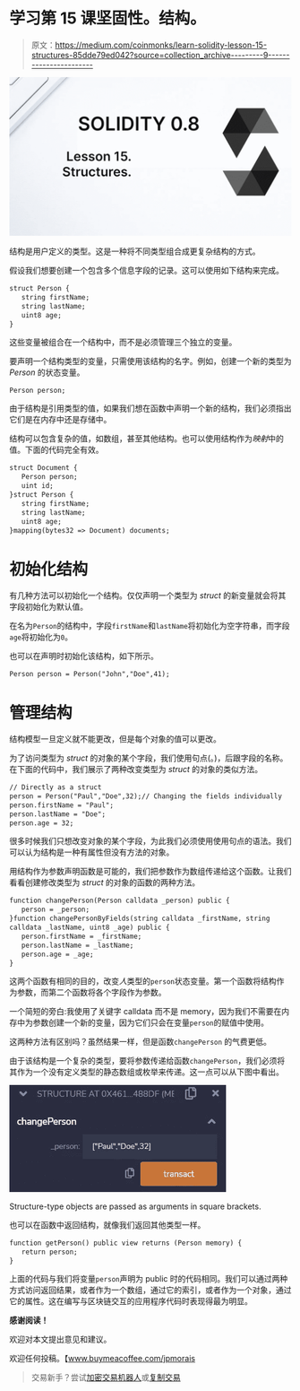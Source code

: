 # 学习第 15 课坚固性。结构。

> 原文：<https://medium.com/coinmonks/learn-solidity-lesson-15-structures-85dde79ed042?source=collection_archive---------9----------------------->

![](img/29fd20d7e3ea1bac2760bdef996ba316.png)

结构是用户定义的类型。这是一种将不同类型组合成更复杂结构的方式。

假设我们想要创建一个包含多个信息字段的记录。这可以使用如下结构来完成。

```
struct Person {
   string firstName;
   string lastName;
   uint8 age;
}
```

这些变量被组合在一个结构中，而不是必须管理三个独立的变量。

要声明一个结构类型的变量，只需使用该结构的名字。例如，创建一个新的类型为 *Person* 的状态变量。

```
Person person;
```

由于结构是引用类型的值，如果我们想在函数中声明一个新的结构，我们必须指出它们是在内存中还是存储中。

结构可以包含复杂的值，如数组，甚至其他结构。也可以使用结构作为*映射*中的值。下面的代码完全有效。

```
struct Document {
   Person person;
   uint id;
}struct Person {
   string firstName;
   string lastName;
   uint8 age;
}mapping(bytes32 => Document) documents;
```

# 初始化结构

有几种方法可以初始化一个结构。仅仅声明一个类型为 *struct* 的新变量就会将其字段初始化为默认值。

在名为`Person`的结构中，字段`firstName`和`lastName`将初始化为空字符串，而字段`age`将初始化为`0`。

也可以在声明时初始化该结构，如下所示。

```
Person person = Person("John","Doe",41);
```

# 管理结构

结构模型一旦定义就不能更改，但是每个对象的值可以更改。

为了访问类型为 *struct* 的对象的某个字段，我们使用句点(。)，后跟字段的名称。在下面的代码中，我们展示了两种改变类型为 *struct* 的对象的类似方法。

```
// Directly as a struct
person = Person("Paul","Doe",32);// Changing the fields individually
person.firstName = "Paul";
person.lastName = "Doe";
person.age = 32;
```

很多时候我们只想改变对象的某个字段，为此我们必须使用使用句点的语法。我们可以认为结构是一种有属性但没有方法的对象。

用结构作为参数声明函数是可能的，我们把参数作为数组传递给这个函数。让我们看看创建修改类型为 *struct* 的对象的函数的两种方法。

```
function changePerson(Person calldata _person) public {
   person = _person;
}function changePersonByFields(string calldata _firstName, string calldata _lastName, uint8 _age) public {
   person.firstName = _firstName;
   person.lastName = _lastName;
   person.age = _age;
}
```

这两个函数有相同的目的，改变*人*类型的`person`状态变量。第一个函数将结构作为参数，而第二个函数将各个字段作为参数。

一个简短的旁白:我使用了关键字 calldata 而不是 memory，因为我们不需要在内存中为参数创建一个新的变量，因为它们只会在变量`person`的赋值中使用。

这两种方法有区别吗？虽然结果一样，但是函数`changePerson` 的气费更低。

由于该结构是一个复杂的类型，要将参数传递给函数`changePerson`，我们必须将其作为一个没有定义类型的静态数组或枚举来传递。这一点可以从下图中看出。

![](img/0eb03f04652bf4571892407b4e377ea3.png)

Structure-type objects are passed as arguments in square brackets.

也可以在函数中返回结构，就像我们返回其他类型一样。

```
function getPerson() public view returns (Person memory) {
   return person;
}
```

上面的代码与我们将变量`person`声明为 public 时的代码相同。我们可以通过两种方式访问返回结果，或者作为一个数组，通过它的索引，或者作为一个对象，通过它的属性。这在编写与区块链交互的应用程序代码时表现得最为明显。

**感谢阅读！**

欢迎对本文提出意见和建议。

欢迎任何投稿。【www.buymeacoffee.com/jpmorais 

> 交易新手？尝试[加密交易机器人](/coinmonks/crypto-trading-bot-c2ffce8acb2a)或[复制交易](/coinmonks/top-10-crypto-copy-trading-platforms-for-beginners-d0c37c7d698c)